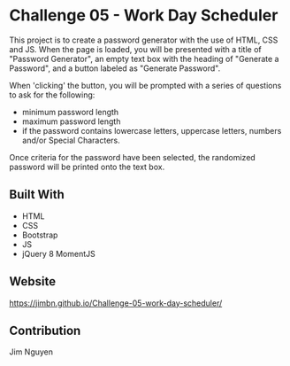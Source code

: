 # Challenge 05 - Work Day Scheduler

This project is to create a password generator with the use of HTML, CSS and JS. When the page is loaded, you will be presented with a title of "Password Generator", an empty text box with the heading of "Generate a Password", and a button labeled as "Generate Password".

When 'clicking' the button, you will be prompted with a series of questions to ask for the following: 
- minimum password length
- maximum password length
- if the password contains lowercase letters, uppercase letters, numbers and/or Special Characters.

Once criteria for the password have been selected, the randomized password will be printed onto the text box.
 

## Built With
* HTML
* CSS
* Bootstrap
* JS
* jQuery
8 MomentJS

## Website
https://jimbn.github.io/Challenge-05-work-day-scheduler/

## Contribution
Jim Nguyen